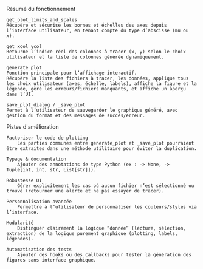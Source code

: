 Résumé du fonctionnement

    get_plot_limits_and_scales
    Récupère et sécurise les bornes et échelles des axes depuis l’interface utilisateur, en tenant compte du type d’abscisse (mu ou x).

    get_xcol_ycol
    Retourne l’indice réel des colonnes à tracer (x, y) selon le choix utilisateur et la liste de colonnes générée dynamiquement.

    generate_plot
    Fonction principale pour l’affichage interactif.
    Récupère la liste des fichiers à tracer, les données, applique tous les choix utilisateur (axes, échelle, labels), affiche la figure et la légende, gère les erreurs/fichiers manquants, et affiche un aperçu dans l’UI.

    save_plot_dialog / _save_plot
    Permet à l’utilisateur de sauvegarder le graphique généré, avec gestion du format et des messages de succès/erreur.

Pistes d'amélioration

    Factoriser le code de plotting
        Les parties communes entre generate_plot et _save_plot pourraient être extraites dans une méthode utilitaire pour éviter la duplication.

    Typage & documentation
        Ajouter des annotations de type Python (ex : -> None, -> Tuple[int, int, str, List[str]]).

    Robustesse UI
        Gérer explicitement les cas où aucun fichier n’est sélectionné ou trouvé (retourner une alerte et ne pas essayer de tracer).

    Personnalisation avancée
        Permettre à l’utilisateur de personnaliser les couleurs/styles via l’interface.

    Modularité
        Distinguer clairement la logique “donnée” (lecture, sélection, extraction) de la logique purement graphique (plotting, labels, légendes).

    Automatisation des tests
        Ajouter des hooks ou des callbacks pour tester la génération des figures sans interface graphique.

